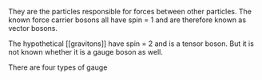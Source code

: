 They are the particles responsible for forces between other particles. The known force carrier bosons all have spin = 1 and are therefore known as vector bosons.

The hypothetical [[gravitons]] have spin = 2 and is a tensor boson. But it is not known whether it is a gauge boson as well.


There are four types of gauge
